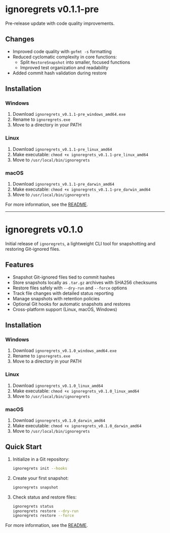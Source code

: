 # ignoregrets v0.1.1-pre

Pre-release update with code quality improvements.

## Changes

- Improved code quality with `gofmt -s` formatting
- Reduced cyclomatic complexity in core functions:
  - Split `RestoreSnapshot` into smaller, focused functions
  - Improved test organization and readability
- Added commit hash validation during restore

## Installation

### Windows
1. Download `ignoregrets_v0.1.1-pre_windows_amd64.exe`
2. Rename to `ignoregrets.exe`
3. Move to a directory in your PATH

### Linux
1. Download `ignoregrets_v0.1.1-pre_linux_amd64`
2. Make executable: `chmod +x ignoregrets_v0.1.1-pre_linux_amd64`
3. Move to `/usr/local/bin/ignoregrets`

### macOS
1. Download `ignoregrets_v0.1.1-pre_darwin_amd64`
2. Make executable: `chmod +x ignoregrets_v0.1.1-pre_darwin_amd64`
3. Move to `/usr/local/bin/ignoregrets`

For more information, see the [README](README.md).

---

# ignoregrets v0.1.0

Initial release of `ignoregrets`, a lightweight CLI tool for snapshotting and restoring Git-ignored files.

## Features

- Snapshot Git-ignored files tied to commit hashes
- Store snapshots locally as `.tar.gz` archives with SHA256 checksums
- Restore files safely with `--dry-run` and `--force` options
- Track file changes with detailed status reporting
- Manage snapshots with retention policies
- Optional Git hooks for automatic snapshots and restores
- Cross-platform support (Linux, macOS, Windows)

## Installation

### Windows
1. Download `ignoregrets_v0.1.0_windows_amd64.exe`
2. Rename to `ignoregrets.exe`
3. Move to a directory in your PATH

### Linux
1. Download `ignoregrets_v0.1.0_linux_amd64`
2. Make executable: `chmod +x ignoregrets_v0.1.0_linux_amd64`
3. Move to `/usr/local/bin/ignoregrets`

### macOS
1. Download `ignoregrets_v0.1.0_darwin_amd64`
2. Make executable: `chmod +x ignoregrets_v0.1.0_darwin_amd64`
3. Move to `/usr/local/bin/ignoregrets`

## Quick Start

1. Initialize in a Git repository:
   ```bash
   ignoregrets init --hooks
   ```

2. Create your first snapshot:
   ```bash
   ignoregrets snapshot
   ```

3. Check status and restore files:
   ```bash
   ignoregrets status
   ignoregrets restore --dry-run
   ignoregrets restore --force
   ```

For more information, see the [README](README.md). 